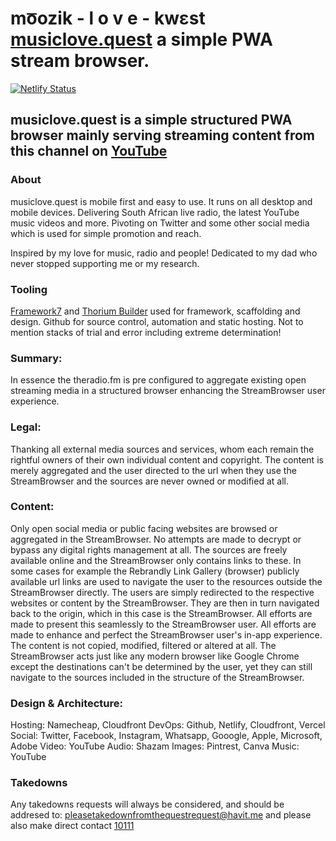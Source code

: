 # mo͞ozik - l o v e - kwɛst [musiclove.quest](https://musiclove.quest) a simple PWA stream browser.
[![Netlify Status](https://api.netlify.com/api/v1/badges/ce31cb57-cf89-4b6d-8bb9-e8acf67545aa/deploy-status)](https://app.netlify.com/sites/youtube-highlighter/deploys)

## musiclove.quest is a simple structured PWA browser mainly serving streaming content from this channel on [YouTube](https://www.youtube.com/channel/UCBPrL6Czlyiq3_w1fUtPhNA)

### About
musiclove.quest is mobile first and easy to use. It runs on all desktop and mobile devices. Delivering South African live radio, the latest YouTube music videos and more. Pivoting on Twitter and some other social media which is used for simple promotion and reach.

Inspired by my love for music, radio and people! Dedicated to my dad who never stopped supporting me or my research.

### Tooling
[Framework7](https://framework7.io) and  [Thorium Builder](https://thoriumbuilder.com) used for framework, scaffolding and design. Github for source control, automation and static hosting.  Not to mention stacks of trial and error including extreme determination! 

### Summary:
In essence the theradio.fm is pre configured to aggregate existing open streaming media in a structured browser enhancing the StreamBrowser user experience.

### Legal:
Thanking all external media sources and services, whom each remain the rightful owners of their own individual content and copyright. The content is merely aggregated and the user directed to the url when they use the StreamBrowser and the sources are never owned or modified at all.

### Content:
Only open social media or public facing websites are browsed or aggregated in the StreamBrowser. No attempts are made to decrypt or bypass any digital rights management at all.  The sources are freely available online and the StreamBrowser only contains links to these. In some cases for example the Rebrandly Link Gallery (browser) publicly available url links are used to navigate the user to the resources outside the StreamBrowser directly.  The users are simply redirected to the respective websites or content by the StreamBrowser. They are then in turn navigated back to the origin, which in this case is the StreamBrowser.  All efforts are made to present this seamlessly to the StreamBrowser user. All efforts are made to enhance and perfect the StreamBrowser user's in-app experience.  The content is not copied, modified, filtered or altered at all. The StreamBrowser acts just like any modern browser like Google Chrome except the destinations can't be determined by the user, yet they can still navigate to the sources included in the structure of the StreamBrowser.

### Design & Architecture:

Hosting:      Namecheap, Cloudfront
DevOps:       Github, Netlify, Cloudfront, Vercel
Social:       Twitter, Facebook, Instagram, Whatsapp, Gooogle, Apple, Microsoft, Adobe
Video:        YouTube
Audio:        Shazam
Images:       Pintrest, Canva
Music:        YouTube

### Takedowns
Any takedowns requests will always be considered, and should be addresed to: pleasetakedownfromthequestrequest@havit.me and please also make direct contact [10111](tel:10111)
